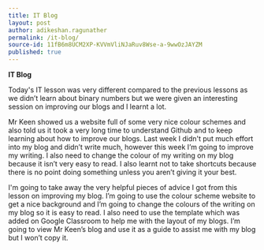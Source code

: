 ```yaml
---
title: IT Blog
layout: post
author: adikeshan.ragunather
permalink: /it-blog/
source-id: 11fB6m8UCM2XP-KVVmVliNJaRuv8Wse-a-9wwOzJAYZM
published: true
---
```

**IT Blog**

Today's IT lesson was very different compared to the previous lessons as we didn’t learn about binary numbers but we were given an interesting session on improving our blogs and I learnt a lot.

Mr Keen showed us a website full of some very nice colour schemes and also told us it took a very long time to understand Github and to keep learning about how to improve our blogs. Last week I didn't put much effort into my blog and didn’t write much, however this week I’m going to improve my writing. I also need to change the colour of my writing on my blog because it isn’t very easy to read. I also learnt not to take shortcuts because there is no point doing something unless you aren’t giving it your best. 

I'm going to take away the very helpful pieces of advice I got from this lesson on improving my blog. I’m going to use the colour scheme website to get a nice background and I’m going to change the colours of the writing on my blog so it is easy to read. I also need to use the template which was added on Google Classroom to help me with the layout of my blogs. I’m going to view Mr Keen’s blog and use it as a guide to assist me with my blog but I won’t copy it.


